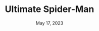 ---
layout: nds
title: Ultimate Spider-Man
categories:
 - approved
 - nds
 - universal
 - safe
tags:
- spiderman
date: May 17, 2023
publisher: Activision
gid: ultimate-spiderman
edition: us
permalink: /games/ultimate-spiderman/play/details
redirect_from: /games/ultimate-spiderman/us/play/details
alts:
 - jp
---